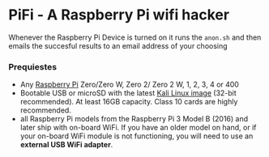 # PiFi - A Raspberry Pi wifi hacker

Whenever the Raspberry Pi Device is turned on it runs the `anon.sh` and then emails the succesful results to an email address of your choosing

### Prequiestes

* Any [Raspberry Pi](https://www.raspberrypi.com/products/) Zero/Zero W, Zero 2/ Zero 2 W, 1, 2, 3, 4 or 400
* Bootable USB or microSD with the latest [Kali Linux image](https://www.kali.org/get-kali/#kali-arm) (32-bit recommended). At least 16GB capacity. Class 10 cards are highly recommended.
* all Raspberry Pi models from the Raspberry Pi 3 Model B (2016) and later ship with on-board WiFi. If you have an older model on hand, or if your on-board WiFi module is not functioning, you will need to use an **external USB WiFi adapter**.
